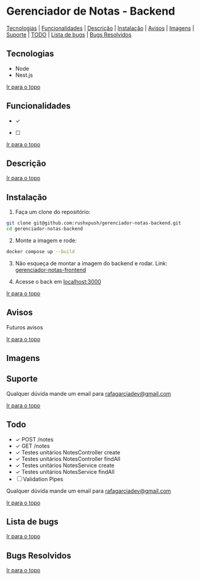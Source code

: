 # Gerenciador de Notas - Backend

[Tecnologias](#tecnologias) | [Funcionalidades](#funcionalidades) | [Descrição](#descrição) | [Instalação](#instalação) | [Avisos](#avisos) | [Imagens](#imagens) | [Suporte](#suporte) | [TODO](#todo) | [Lista de bugs](#lista-de-bugs) | [Bugs Resolvidos](#bugs-resolvidos)

## Tecnologias

<ul>
  <li>Node</li>
  <li>Nest.js</li>
</ul>

[Ir para o topo](#gerenciador-de-notas---backend)

## Funcionalidades

- &check; 
<!-- - &check;  -->
<!-- - &check;  -->
<!-- - &check;  -->
<!-- - &check;  -->
<!-- - &check;  -->
<!-- - &check;  -->
- &#x2610; 
<!-- - &#x2610;  -->
<!-- - &#x2610;  -->
<!-- - &#x2610;  -->
<!-- - &#x2610;  -->
<!-- - &#x2610;  -->
<!-- - &#x2610;  -->


[Ir para o topo](#gerenciador-de-notas---backend)

## Descrição


[Ir para o topo](#gerenciador-de-notas---backend)

## Instalação

1. Faça um clone do repositório:
```bash
git clone git@github.com:rushxpush/gerenciador-notas-backend.git
cd gerenciador-notas-backend 
```

2. Monte a imagem e rode:
```bash
docker compose up --build
```

3. Não esqueça de montar a imagem do backend e rodar. Link: [gerenciador-notas-frontend](https://github.com/rushxpush/gerenciador-notas-frontend)

4. Acesse o back em [localhost:3000](http://localhost:3000)

[Ir para o topo](#gerenciador-de-notas---backend)

## Avisos

Futuros avisos

[Ir para o topo](#gerenciador-de-notas---backend)

## Imagens

<!-- ![Alt text](Screenshot_1.png) -->

## Suporte

Qualquer dúvida mande um email para [rafagarciadev@gmail.com](mailto:rafagarciadev@gmail.com)

[Ir para o topo](#gerenciador-de-notas---backend)

## Todo

- &check; POST /notes
- &check; GET /notes
- &check; Testes unitários NotesController create
- &check; Testes unitários NotesController findAll 
- &check; Testes unitários NotesService create 
- &check; Testes unitários NotesService findAll 
- &#x2610; Validation Pipes
<!-- - &check;  -->
<!-- - &check;  -->
<!-- - &check;  -->
<!-- - &check;  -->
<!-- - &check;  -->
<!-- - &check;  -->
<!-- - &check;  -->
<!-- - &#x2610;  -->
<!-- - &#x2610;  -->
<!-- - &#x2610;  -->
<!-- - &#x2610;  -->
<!-- - &#x2610;  -->
<!-- - &#x2610;  -->
<!-- - &#x2610;  -->

Qualquer dúvida mande um email para [rafagarciadev@gmail.com](mailto:rafagarciadev@gmail.com)

[Ir para o topo](#gerenciador-de-notas---backend)

## Lista de bugs

[Ir para o topo](#gerenciador-de-notas---backend)

## Bugs Resolvidos

[Ir para o topo](#gerenciador-de-notas---backend)